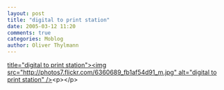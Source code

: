 ```yaml
---
layout: post
title: "digital to print station"
date: 2005-03-12 11:20
comments: true
categories: Moblog
author: Oliver Thylmann
---
```



[ title=&quot;digital to print station&quot;&gt;&lt;img src=&quot;http://photos7.flickr.com/6360689_fb1af54d91_m.jpg&quot; alt=&quot;digital to print station&quot; /&gt;](http://www.flickr.com/photos/oliver/6360689/)&lt;p&gt;&lt;/p&gt;


